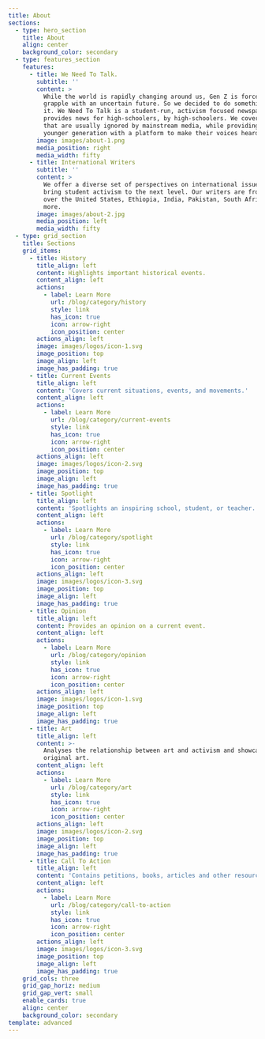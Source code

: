 ```yaml
---
title: About
sections:
  - type: hero_section
    title: About
    align: center
    background_color: secondary
  - type: features_section
    features:
      - title: We Need To Talk.
        subtitle: ''
        content: >
          While the world is rapidly changing around us, Gen Z is forced to
          grapple with an uncertain future. So we decided to do something about
          it. We Need To Talk is a student-run, activism focused newspaper, that
          provides news for high-schoolers, by high-schoolers. We cover topics
          that are usually ignored by mainstream media, while providing the
          younger generation with a platform to make their voices heard.
        image: images/about-1.png
        media_position: right
        media_width: fifty
      - title: International Writers
        subtitle: ''
        content: >
          We offer a diverse set of perspectives on international issues, and
          bring student activism to the next level. Our writers are from all
          over the United States, Ethiopia, India, Pakistan, South Africa, and
          more. 
        image: images/about-2.jpg
        media_position: left
        media_width: fifty
  - type: grid_section
    title: Sections
    grid_items:
      - title: History
        title_align: left
        content: Highlights important historical events.
        content_align: left
        actions:
          - label: Learn More
            url: /blog/category/history
            style: link
            has_icon: true
            icon: arrow-right
            icon_position: center
        actions_align: left
        image: images/logos/icon-1.svg
        image_position: top
        image_align: left
        image_has_padding: true
      - title: Current Events
        title_align: left
        content: 'Covers current situations, events, and movements.'
        content_align: left
        actions:
          - label: Learn More
            url: /blog/category/current-events
            style: link
            has_icon: true
            icon: arrow-right
            icon_position: center
        actions_align: left
        image: images/logos/icon-2.svg
        image_position: top
        image_align: left
        image_has_padding: true
      - title: Spotlight
        title_align: left
        content: 'Spotlights an inspiring school, student, or teacher.'
        content_align: left
        actions:
          - label: Learn More
            url: /blog/category/spotlight
            style: link
            has_icon: true
            icon: arrow-right
            icon_position: center
        actions_align: left
        image: images/logos/icon-3.svg
        image_position: top
        image_align: left
        image_has_padding: true
      - title: Opinion
        title_align: left
        content: Provides an opinion on a current event.
        content_align: left
        actions:
          - label: Learn More
            url: /blog/category/opinion
            style: link
            has_icon: true
            icon: arrow-right
            icon_position: center
        actions_align: left
        image: images/logos/icon-1.svg
        image_position: top
        image_align: left
        image_has_padding: true
      - title: Art
        title_align: left
        content: >-
          Analyses the relationship between art and activism and showcases
          original art.
        content_align: left
        actions:
          - label: Learn More
            url: /blog/category/art
            style: link
            has_icon: true
            icon: arrow-right
            icon_position: center
        actions_align: left
        image: images/logos/icon-2.svg
        image_position: top
        image_align: left
        image_has_padding: true
      - title: Call To Action
        title_align: left
        content: 'Contains petitions, books, articles and other resources for readers.'
        content_align: left
        actions:
          - label: Learn More
            url: /blog/category/call-to-action
            style: link
            has_icon: true
            icon: arrow-right
            icon_position: center
        actions_align: left
        image: images/logos/icon-3.svg
        image_position: top
        image_align: left
        image_has_padding: true
    grid_cols: three
    grid_gap_horiz: medium
    grid_gap_vert: small
    enable_cards: true
    align: center
    background_color: secondary
template: advanced
---
```

